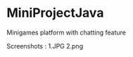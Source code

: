 # MiniProjectJava
Minigames platform with chatting feature

Screenshots : 
<img>1.JPG</img>
<img>2.png</img>
